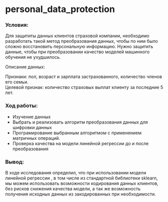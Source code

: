 # personal_data_protection

### Условия:
Для защититы данных клиентов страховой компании, необходимо разработать такой метод преобразования данных, чтобы по ним было сложно восстановить персональную информацию.
Нужно защитить данные, чтобы при преобразовании качество моделей машинного обучения не ухудшилось. 

Описание данных:  

Признаки: пол, возраст и зарплата застрахованного, количество членов его семьи.  
Целевой признак: количество страховых выплат клиенту за последние 5 лет.

### Ход работы:
- Изучение данных
- Выбрать и реализовать алгоритм преобразования данных для шифровки данных
- Програмирование выбранным алгоритмом с применением матричных операций.
- Проверка качества на модели линейной регрессии до и после преобразования

### Вывод:
В ходе исследования определил, что при использовании модели линейной регрессии , в том числе из стандартной библиотеки sklearn, мы можем использовать возможности кодирования данных клиентов, без рисков снижения качества модели, а так же возможность получения исходных данных из закодированных при необходимости.

